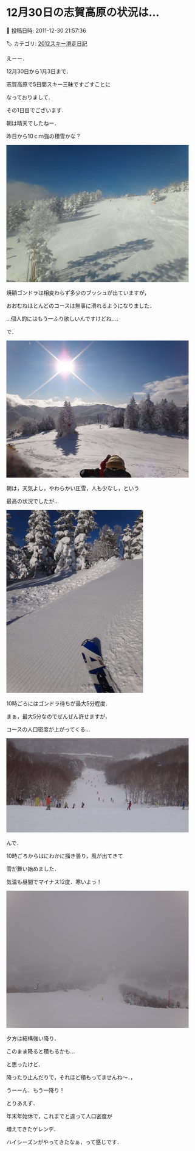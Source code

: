 # 12月30日の志賀高原の状況は…

📅 投稿日時: 2011-12-30 21:57:36

🏷️ カテゴリ: [2012スキー滑走日記](cca3a0e9524e0203150f790b1fc3c71ad.md)

えーー．





12月30日から1月3日まで．


志賀高原で5日間スキー三昧ですごすことに


なっておりまして．





その1日目でございます．





朝は晴天でしたねー．


昨日から10ｃｍ強の積雪かな？




![3c7f7e88bd2e49f3e4f07b173b498dfe.jpg](images/3c7f7e88bd2e49f3e4f07b173b498dfe.jpg)







焼額ゴンドラは相変わらず多少のブッシュが出ていますが，


おおむねほとんどのコースは無事に滑れるようになりました．


…個人的にはもう一ふり欲しいんですけどね…．





で．




![de93834b428b8cde93f3df822db18ddf.jpg](images/de93834b428b8cde93f3df822db18ddf.jpg)




朝は，天気よし，やわらかい圧雪，人も少なし，という


最高の状況でしたが…




![9cf57d88c050329ad57eff99768709b0.jpg](images/9cf57d88c050329ad57eff99768709b0.jpg)




10時ごろにはゴンドラ待ちが最大5分程度．


まぁ，最大5分なのでぜんぜん許せますが，


コースの人口密度が上がってくる…




![7380ae70b571d12314298242a20e808d.jpg](images/7380ae70b571d12314298242a20e808d.jpg)







んで．


10時ごろからはにわかに掻き曇り，風が出てきて


雪が舞い始めました．


気温も昼間でマイナス12度．寒いよっ！




![04904ab893cde7aa98bea29c1f75e887.jpg](images/04904ab893cde7aa98bea29c1f75e887.jpg)







夕方は結構強い降り．


このまま降ると積もるかも…


と思ったけど．


降ったり止んだりで，それほど積もってませんね～．，


うーーん．もう一降り！





とりあえず．


年末年始休で，これまでと違って人口密度が


増えてきたゲレンデ．


ハイシーズンがやってきたなぁ，って感じです．
